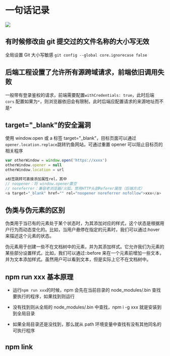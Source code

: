# 一句话记录

<img class="post-img" src="https://dogefs.s3.ladydaily.com/~/source/wallhaven/full/7p/wallhaven-7prmdv.jpg?" />

## 有时候修改由 git 提交过的文件名称的大小写无效

全局设置 Git 大小写敏感 `git config --global core.ignorecase false`

## 后端工程设置了允许所有源跨域请求，前端依旧调用失败

一般带有登录鉴权的请求，前端需要配置`withCredentials: true`，此时后端 `cors` 配置如果为`*`，则浏览器依旧会有限制，此时后端应配置请求的来源地址而不是`*`

## target="\_blank"的安全漏洞

使用 window.open 或 a 标签 target="\_blank"，目标页面可以通过`opener.location.replace`跳转钓鱼网站，可通过重置 opener 可以阻止目标页的相关程序

```js
var otherWindow = window.open('https://xxxx')
otherWindow.opener = null
otherWindow.location = url

a标签跳转可直接添加属性rel，其中
// noopener：将 window.opener置空
// noreferrer：兼容老浏览器/火狐。禁用HTTP头部Referer属性（后端方式）
<a target="_blank" href="" rel="noopener noreferrer nofollow">xxx</a>
```

## 伪类与伪元素的区别

伪类用于当已有的元素处于某个状态时，为其添加对应的样式，这个状态是根据用户行为而动态变化的。比如，当用户悬停在指定的元素时，我们可以通过:hover 来描述这个元素的状态。

伪元素用于创建一些不在文档树中的元素，并为其添加样式。它允许我们为元素的某些部分设置样式。比如，我们可以通过::before 来在一个元素前增加一些文本，并为文本添加样式。虽然用户可以看到文本，但是实际上它不在文档树中。

<!-- ## localhost 与 127.0.0.1 的区别

localhost: 本地服务器。不经网卡传输，不受网络防火墙和网卡相关的限制
127.0.0.1：本机地址(本机服务器) -->

<!-- localhost 它并不是 IP，而是一种特殊的域名（没有后缀），默认的情况下它解析到的是本地 IP（即 127.0.0.1），主要通过本机的 hosts 文件进行管理，如果你愿意，也可以把 localhost 域名解析到某个公网 IP 上去，也可以被配置为任意的 IP 地址（也就是说，可以通过 hosts 这个文件进行更改），不过通常情况下都（如下）指向： -->

## npm run xxx 基本原理

- 运行`npm run xxx`的时候，npm 会先在当前目录的 node_modules/.bin 查找要执行的程序，如果找到则运行

- 没有找到则从全局的 node_modules/.bin 中查找，npm i -g xxx 就是安装到到全局目录

- 如果全局目录还是没找到，那么就从 path 环境变量中查找有没有其他同名的可执行程序

## npm link

<git-talk />
